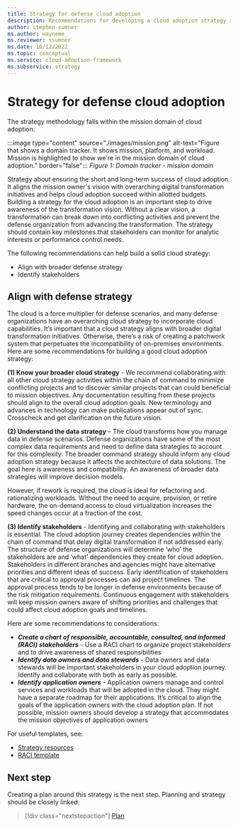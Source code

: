 ```yaml
---
title: Strategy for defense cloud adoption
description: Recommendations for developing a cloud adoption strategy in a defense organization
author: stephen-sumner
ms.author: wayneme
ms.reviewer: ssumner
ms.date: 10/12/2022
ms.topic: conceptual
ms.service: cloud-adoption-framework
ms.subservice: strategy
---
```

# Strategy for defense cloud adoption

The strategy methodology falls within the mission domain of cloud adoption.

:::image type="content" source="./images/mission.png" alt-text="Figure that shows a domain tracker. It shows mission, platform, and workload. Mission is highlighted to show we're in the mission domain of cloud adoption." border="false":::
*Figure 1: Domain tracker - mission domain*

Strategy about ensuring the short and long-term success of cloud adoption. It aligns the mission owner's vision with overarching digital transformation initiatives and helps cloud adoption succeed within allotted budgets. Building a strategy for the cloud adoption is an important step to drive awareness of the transformation vision. Without a clear vision, a transformation can break down into conflicting activities and prevent the defense organization from advancing the transformation. The strategy should contain key milestones that stakeholders can monitor for analytic interests or performance control needs.

The following recommendations can help build a solid cloud strategy:

- Align with broader defense strategy
- Identify stakeholders

## Align with defense strategy

The cloud is a force multiplier for defense scenarios, and many defense organizations have an overarching cloud strategy to incorporate cloud capabilities. It’s important that a cloud strategy aligns with broader digital transformation initiatives. Otherwise, there’s a risk of creating a patchwork system that perpetuates the incompatibility of on-premises environments. Here are some recommendations for building a good cloud adoption strategy:

**(1) Know your broader cloud strategy** - We recommend collaborating with all other cloud strategy activities within the chain of command to minimize conflicting projects and to discover similar projects that can could beneficial to mission objectives. Any documentation resulting from these projects should align to the overall cloud adoption goals. New terminology and advances in technology can make publications appear out of sync. Crosscheck and get clarification on the future vision.

**(2) Understand the data strategy** – The cloud transforms how you manage data in defense scenarios. Defense organizations have some of the most complex data requirements and need to define data strategies to account for this complexity. The broader command strategy should inform any cloud adoption strategy because it affects the architecture of data solutions. The goal here is awareness and compatibility. An awareness of broader data strategies will improve decision models.

However, if rework is required, the cloud is ideal for refactoring and rationalizing workloads. Without the need to acquire, provision, or retire hardware, the on-demand access to cloud virtualization increases the speed changes occur at a fraction of the cost.

**(3) Identify stakeholders** - Identifying and collaborating with stakeholders is essential. The cloud adoption journey creates dependencies within the chain of command that delay digital transformation if not addressed early. The structure of defense organizations will determine ‘who’ the stakeholders are and ‘what’ dependencies they create for cloud adoption. Stakeholders in different branches and agencies might have alternative priorities and different ideas of success. Early identification of stakeholders that are critical to approval processes can aid project timelines. The approval process tends to be longer in defense environments because of the risk mitigation requirements. Continuous engagement with stakeholders will keep mission owners aware of shifting priorities and challenges that could affect cloud adoption goals and timelines.

Here are some recommendations to considerations:

- ***Create a chart of responsible, accountable, consulted, and informed (RACI) stakeholders*** - Use a RACI chart to organize project stakeholders and to drive awareness of shared responsibilities
- ***Identify data owners and data stewards*** - Data owners and data stewards will be important stakeholders in your cloud adoption journey. Identify and collaborate with both as early as possible.
- ***Identify application owners*** - Application owners manage and control services and workloads that will be adopted in the cloud. They might have a separate roadmap for their applications. It’s critical to align the goals of the application owners with the cloud adoption plan. If not possible, mission owners should develop a strategy that accommodates the mission objectives of application owners

For useful templates, see:

- [Strategy resources](/azure/cloud-adoption-framework/resources/tools-templates#strategy)
- [RACI template](https://raw.githubusercontent.com/microsoft/CloudAdoptionFramework/master/organize/raci-template.xlsx)

## Next step

Creating a plan around this strategy is the next step. Planning and strategy should be closely linked.

> [!div class="nextstepaction"]
> [Plan](plan.md)
